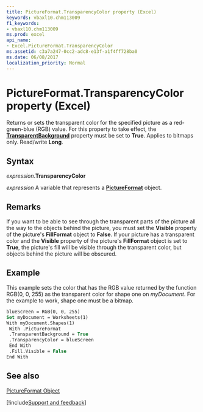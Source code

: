```yaml
---
title: PictureFormat.TransparencyColor property (Excel)
keywords: vbaxl10.chm113009
f1_keywords:
- vbaxl10.chm113009
ms.prod: excel
api_name:
- Excel.PictureFormat.TransparencyColor
ms.assetid: c3a7a247-0cc2-adc8-e13f-a1f4ff728ba0
ms.date: 06/08/2017
localization_priority: Normal
---
```



# PictureFormat.TransparencyColor property (Excel)

Returns or sets the transparent color for the specified picture as a red-green-blue (RGB) value. For this property to take effect, the  **[TransparentBackground](Excel.PictureFormat.TransparentBackground.md)** property must be set to **True**. Applies to bitmaps only. Read/write **Long**.


## Syntax

_expression_.**TransparencyColor**

_expression_ A variable that represents a **[PictureFormat](Excel.PictureFormat.md)** object.


## Remarks

If you want to be able to see through the transparent parts of the picture all the way to the objects behind the picture, you must set the  **Visible** property of the picture's **FillFormat** object to **False**. If your picture has a transparent color and the **Visible** property of the picture's **FillFormat** object is set to **True**, the picture's fill will be visible through the transparent color, but objects behind the picture will be obscured.


## Example

This example sets the color that has the RGB value returned by the function RGB(0, 0, 255) as the transparent color for shape one on  _myDocument_. For the example to work, shape one must be a bitmap.


```vb
blueScreen = RGB(0, 0, 255) 
Set myDocument = Worksheets(1) 
With myDocument.Shapes(1) 
 With .PictureFormat 
 .TransparentBackground = True 
 .TransparencyColor = blueScreen 
 End With 
 .Fill.Visible = False 
End With
```


## See also


[PictureFormat Object](Excel.PictureFormat.md)

[!include[Support and feedback](~/includes/feedback-boilerplate.md)]